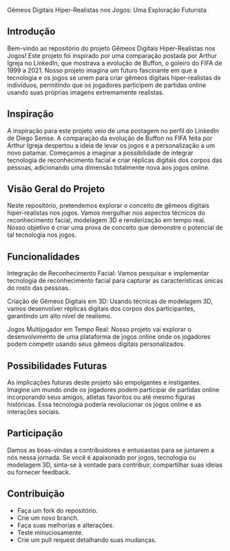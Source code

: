 Gêmeos Digitais Hiper-Realistas nos Jogos: Uma Exploração Futurista

## Introdução
Bem-vindo ao repositório do projeto Gêmeos Digitais Hiper-Realistas nos Jogos! Este projeto foi inspirado por uma comparação postada por Arthur Igreja no LinkedIn, que mostrava a evolução de Buffon, o goleiro do FIFA de 1999 a 2021. Nosso projeto imagina um futuro fascinante em que a tecnologia e os jogos se unem para criar gêmeos digitais hiper-realistas de indivíduos, permitindo que os jogadores participem de partidas online usando suas próprias imagens extremamente realistas.

## Inspiração
A inspiração para este projeto veio de uma postagem no perfil do LinkedIn de Diego Senise. A comparação da evolução de Buffon no FIFA feita por Arthur Igreja despertou a ideia de levar os jogos e a personalização a um novo patamar. Começamos a imaginar a possibilidade de integrar tecnologia de reconhecimento facial e criar réplicas digitais dos corpos das pessoas, adicionando uma dimensão totalmente nova aos jogos online.

## Visão Geral do Projeto
Neste repositório, pretendemos explorar o conceito de gêmeos digitais hiper-realistas nos jogos. Vamos mergulhar nos aspectos técnicos do reconhecimento facial, modelagem 3D e renderização em tempo real. Nosso objetivo é criar uma prova de conceito que demonstre o potencial de tal tecnologia nos jogos.

## Funcionalidades
Integração de Reconhecimento Facial: Vamos pesquisar e implementar tecnologia de reconhecimento facial para capturar as características únicas do rosto das pessoas.

Criação de Gêmeos Digitais em 3D: Usando técnicas de modelagem 3D, vamos desenvolver réplicas digitais dos corpos dos participantes, garantindo um alto nível de realismo.

Jogos Multijogador em Tempo Real: Nosso projeto vai explorar o desenvolvimento de uma plataforma de jogos online onde os jogadores podem competir usando seus gêmeos digitais personalizados.

## Possibilidades Futuras
As implicações futuras deste projeto são empolgantes e instigantes. Imagine um mundo onde os jogadores podem participar de partidas online incorporando seus amigos, atletas favoritos ou até mesmo figuras históricas. Essa tecnologia poderia revolucionar os jogos online e as interações sociais.

## Participação
Damos as boas-vindas a contribuidores e entusiastas para se juntarem a nós nessa jornada. Se você é apaixonado por jogos, tecnologia ou modelagem 3D, sinta-se à vontade para contribuir, compartilhar suas ideias ou fornecer feedback.

## Contribuição
- Faça um fork do repositório.
- Crie um novo branch.
- Faça suas melhorias e alterações.
- Teste minuciosamente.
- Crie um pull request detalhando suas mudanças.
